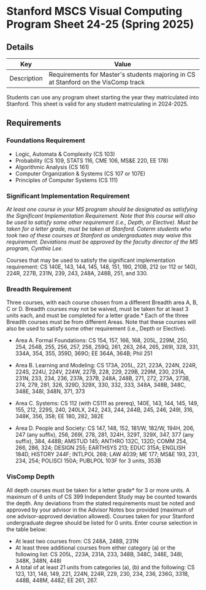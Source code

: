 # Stanford MSCS Visual Computing Program Sheet 24-25 (Spring 2025)
## Details 
|  Key | Value|
| ------------- | ------------- |
| Description | Requirements for Master's students majoring in CS at Stanford on the VisComp track |

Students can use any program sheet starting the year they matriculated into Stanford. This sheet is valid for any student matriculating in 2024-2025. 

## Requirements
### Foundations Requirement

- Logic, Automata & Complexity (CS 103)
- Probability (CS 109, STATS 116, CME 106, MS&E 220, EE 178)
- Algorithmic Analysis (CS 161)
- Computer Organization & Systems (CS 107 or 107E)
- Principles of Computer Systems (CS 111)
  
### Significant Implementation Requirement
*At least one course in your MS program should be designated as satisfying the Significant Implementation Requirement. Note that this course will also be used to satisfy some other requirement (i.e., Depth, or Elective). Must be taken for a letter grade, must be taken at Stanford. Coterm students who took two of these courses at Stanford as undergraduates may waive this requirement. Deviations must be approved by the faculty director of the MS program, Cynthia Lee.*

Courses that may be used to satisfy the significant implementation requirement: CS 140E, 143, 144, 145, 148, 151, 190, 210B, 212 (or 112 or 140), 224R, 227B, 231N, 239, 243, 248A, 248B, 251, and 330. 

### Breadth Requirement
Three courses, with each course chosen from a different Breadth area A, B, C or D. Breadth courses may not be waived, must be taken for at least 3 units each, and must be completed for a letter grade.* Each of the three Breadth courses must be from different Areas. Note that these courses will also be used to satisfy some other requirement (i.e., Depth or Elective). 

- Area A. Formal Foundations: CS 154, 157, 166, 168, 205L, 229M, 250, 254, 254B, 255, 256, 257, 258, 259Q, 261, 263, 264, 265, 269I, 328, 331, 334A, 354, 355, 359D, 369O; EE 364A, 364B; Phil 251

- Area B. Learning and Modeling: CS 173A, 205L, 221, 223A, 224N, 224R, 224S, 224U, 224V, 224W, 227B, 228, 229, 229B, 229M, 230, 231A, 231N, 233, 234, 236, 237A, 237B, 248A, 248B, 271, 272, 273A, 273B, 274, 279, 281, 326, 329D, 329X, 330, 332, 333, 348A, 348B, 348C, 348E, 348I, 348N, 371, 373

- Area C. Systems: CS 112 (with CS111 as prereq), 140E, 143, 144, 145, 149, 155, 212, 229S, 240, 240LX, 242, 243, 244, 244B, 245, 246, 249I, 316, 348K, 356, 358; EE 180, 282, 382E

- Area D. People and Society: CS 147, 148, 152, 181/W, 182/W, 194H, 206, 247 (any suffix), 256, 269I, 278, 281, 324H, 329T, 329X, 347, 377 (any suffix), 384, 448B; AMSTUD 145; ANTHRO 132C, 132D; COMM 254, 266, 286, 324; DESIGN 255; EARTHSYS 213; EDUC 315A; ENGLISH 184D, HISTORY 244F; INTLPOL 268; LAW 4039; ME 177; MS&E 193, 231, 234, 254; POLISCI 150A; PUBLPOL 103F for 3 units, 353B

### VisComp Depth
All depth courses must be taken for a letter grade* for 3 or more units. A maximum of 6 units of CS 399 Independent Study may be counted towards the depth. Any deviations from the stated requirements must be noted and approved by your advisor in the Advisor Notes box provided (maximum of one advisor-approved deviation allowed). Courses taken for your Stanford undergraduate degree should be listed for 0 units. Enter course selection in the table below:
	
- At least two courses from: CS 248A, 248B, 231N
- At least three additional courses from either category (a) or the following list: CS 205L, 223A, 231A, 233, 348B, 348C, 348E, 348I, 348K, 348N, 448I
- A total of at least 21 units from categories (a), (b) and the following: CS 123, 131, 148, 149, 221, 224N, 224R, 229, 230, 234, 236, 236G, 331B, 448B, 448M, 448Z; EE 261, 267. 
